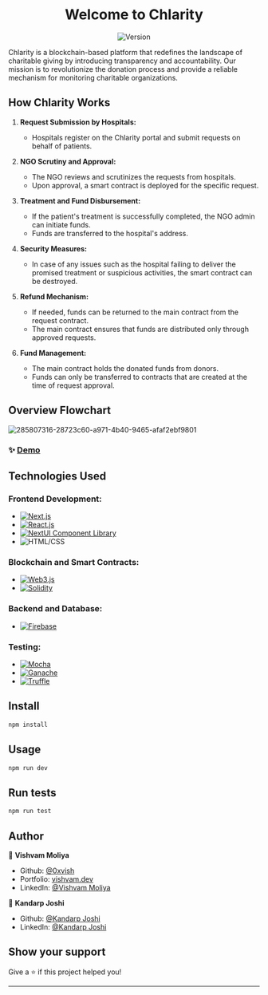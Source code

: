 <h1 align="center">
  Welcome to Chlarity   
</h1>


<p align="center">
  <img alt="Version" src="https://img.shields.io/badge/version-0.1.0-blue.svg?cacheSeconds=2592000" />
</p>

Chlarity is a blockchain-based platform that redefines the landscape of charitable giving by introducing transparency and accountability. Our mission is to revolutionize the donation process and provide a reliable mechanism for monitoring charitable organizations.

## How Chlarity Works

1. **Request Submission by Hospitals:**
   - Hospitals register on the Chlarity portal and submit requests on behalf of patients.

2. **NGO Scrutiny and Approval:**
   - The NGO reviews and scrutinizes the requests from hospitals.
   - Upon approval, a smart contract is deployed for the specific request.

3. **Treatment and Fund Disbursement:**
   - If the patient's treatment is successfully completed, the NGO admin can initiate funds.
   - Funds are transferred to the hospital's address.

4. **Security Measures:**
   - In case of any issues such as the hospital failing to deliver the promised treatment or suspicious activities, the smart contract can be destroyed.

5. **Refund Mechanism:**
   - If needed, funds can be returned to the main contract from the request contract.
   - The main contract ensures that funds are distributed only through approved requests.

6. **Fund Management:**
   - The main contract holds the donated funds from donors.
   - Funds can only be transferred to contracts that are created at the time of request approval.

## Overview Flowchart
![285807316-28723c60-a971-4b40-9465-afaf2ebf9801](https://github.com/user-attachments/assets/f139ab72-acbb-4ca0-a18c-a3cc4fae4813)



### ✨ [Demo](https://chlarity.vercel.app/)

## Technologies Used

### Frontend Development:
- [![Next.js](https://img.shields.io/badge/-Next.js-000000?style=flat&logo=next.js)](https://nextjs.org/)
- [![React.js](https://img.shields.io/badge/-React.js-000000?style=flat&logo=react&logoColor=61DAFB&color=002140)](https://reactjs.org/)
- [![NextUI Component Library](https://img.shields.io/badge/-NextUI-000000?style=flat)](https://nextui.org/)
- ![HTML/CSS](https://img.shields.io/badge/-HTML%2FCSS-363636?style=flat)

### Blockchain and Smart Contracts:
- [![Web3.js](https://img.shields.io/badge/-Web3.js-3776AB?style=flat&logo=ethereum)](https://web3js.readthedocs.io/)
- [![Solidity](https://img.shields.io/badge/-Solidity-363636?style=flat&logo=solidity)](https://docs.soliditylang.org/)

### Backend and Database:
- [![Firebase](https://img.shields.io/badge/-Firebase-000000?style=flat&logo=firebase&logoColor=FFCA28&color=FFA000)](https://firebase.google.com/)

### Testing:
- [![Mocha](https://img.shields.io/badge/-Mocha-8D6748?style=flat)](https://mochajs.org/)
- [![Ganache](https://img.shields.io/badge/-Ganache-F89934?style=flat)](https://www.trufflesuite.com/ganache)
- [![Truffle](https://img.shields.io/badge/-Truffle-363636?style=flat)](https://www.trufflesuite.com/truffle)

## Install

```sh
npm install
```

## Usage

```sh
npm run dev
```

## Run tests

```sh
npm run test
```

## Author

👤 **Vishvam Moliya**

* Github: [@0xvish](https://github.com/0xvish)
* Portfolio: [vishvam.dev](https://www.vishvam.dev/)
* LinkedIn: [@Vishvam Moliya](https://www.linkedin.com/in/vishvam-moliya)

👤 **Kandarp Joshi**

* Github: [@Kandarp Joshi](https://github.com/KandarpJoshi1112)
* LinkedIn: [@Kandarp Joshi](https://www.linkedin.com/in/kandarp-joshi-3451231bb/)
## Show your support

Give a ⭐️ if this project helped you!

***
